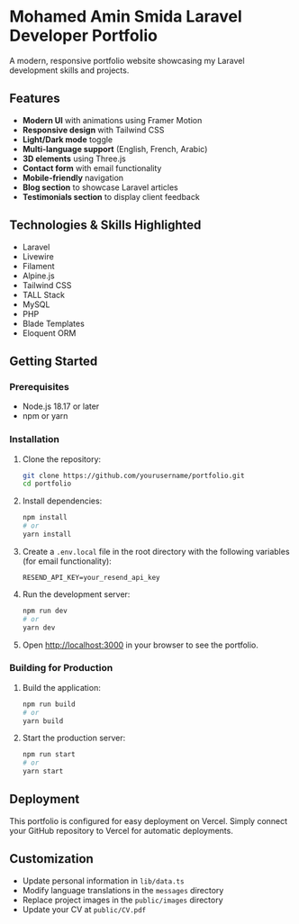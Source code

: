 # Mohamed Amin Smida Laravel Developer Portfolio

A modern, responsive portfolio website showcasing my Laravel development skills and projects.

## Features

- **Modern UI** with animations using Framer Motion
- **Responsive design** with Tailwind CSS
- **Light/Dark mode** toggle
- **Multi-language support** (English, French, Arabic)
- **3D elements** using Three.js
- **Contact form** with email functionality
- **Mobile-friendly** navigation
- **Blog section** to showcase Laravel articles
- **Testimonials section** to display client feedback

## Technologies & Skills Highlighted

- Laravel
- Livewire
- Filament
- Alpine.js
- Tailwind CSS
- TALL Stack
- MySQL
- PHP
- Blade Templates
- Eloquent ORM

## Getting Started

### Prerequisites

- Node.js 18.17 or later
- npm or yarn

### Installation

1. Clone the repository:
   ```bash
   git clone https://github.com/yourusername/portfolio.git
   cd portfolio
   ```

2. Install dependencies:
   ```bash
   npm install
   # or
   yarn install
   ```

3. Create a `.env.local` file in the root directory with the following variables (for email functionality):
   ```
   RESEND_API_KEY=your_resend_api_key
   ```

4. Run the development server:
   ```bash
   npm run dev
   # or
   yarn dev
   ```

5. Open [http://localhost:3000](http://localhost:3000) in your browser to see the portfolio.

### Building for Production

1. Build the application:
   ```bash
   npm run build
   # or
   yarn build
   ```

2. Start the production server:
   ```bash
   npm run start
   # or
   yarn start
   ```

## Deployment

This portfolio is configured for easy deployment on Vercel. Simply connect your GitHub repository to Vercel for automatic deployments.

## Customization

- Update personal information in `lib/data.ts`
- Modify language translations in the `messages` directory
- Replace project images in the `public/images` directory
- Update your CV at `public/CV.pdf`
